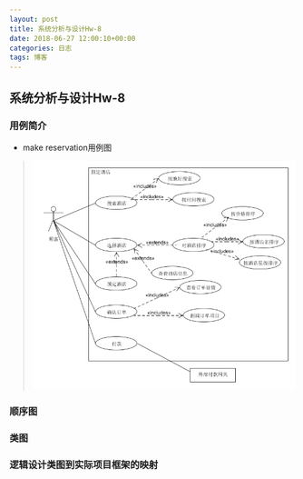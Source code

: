 ```yaml
---
layout: post
title: 系统分析与设计Hw-8
date: 2018-06-27 12:00:10+00:00
categories: 日志
tags: 博客
---
```


## 系统分析与设计Hw-8
### 用例简介
- make reservation用例图
>![1](https://raw.githubusercontent.com/KAKE4420/KAKE4420.github.io/master/_img/1.png)
### 顺序图
### 类图
### 逻辑设计类图到实际项目框架的映射